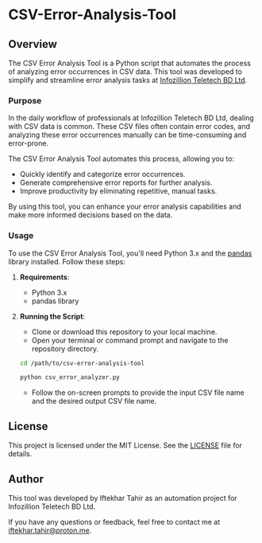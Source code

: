# CSV-Error-Analysis-Tool

## Overview
The CSV Error Analysis Tool is a Python script that automates the process of analyzing error occurrences in CSV data. This tool was developed to simplify and streamline error analysis tasks at [Infozillion Teletech BD Ltd](https://www.infotelebd.com/).

### Purpose
In the daily workflow of professionals at Infozillion Teletech BD Ltd, dealing with CSV data is common. These CSV files often contain error codes, and analyzing these error occurrences manually can be time-consuming and error-prone.

The CSV Error Analysis Tool automates this process, allowing you to:
- Quickly identify and categorize error occurrences.
- Generate comprehensive error reports for further analysis.
- Improve productivity by eliminating repetitive, manual tasks.

By using this tool, you can enhance your error analysis capabilities and make more informed decisions based on the data.

### Usage
To use the CSV Error Analysis Tool, you'll need Python 3.x and the [pandas](https://pandas.pydata.org/) library installed. Follow these steps:

1. **Requirements**:
   - Python 3.x
   - pandas library

2. **Running the Script**:
   - Clone or download this repository to your local machine.
   - Open your terminal or command prompt and navigate to the repository directory. 

   ```bash
   cd /path/to/csv-error-analysis-tool
   ```
   ```bash
   python csv_error_analyzer.py
   ```

   - Follow the on-screen prompts to provide the input CSV file name and the desired output CSV file name.

## License

This project is licensed under the MIT License. See the [LICENSE](https://github.com/iftekharmickey/CSV-Error-Analysis-Tool/blob/main/LICENSE) file for details.

## Author

This tool was developed by Iftekhar Tahir as an automation project for Infozillion Teletech BD Ltd.

If you have any questions or feedback, feel free to contact me at iftekhar.tahir@proton.me.
